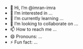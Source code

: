 - 👋 Hi, I’m @imran-imra
- 👀 I’m interested in ...
- 🌱 I’m currently learning ...
- 💞️ I’m looking to collaborate on ...
- 📫 How to reach me ...
- 😄 Pronouns: ...
- ⚡ Fun fact: ...

<!---
imran-imra/imran-imra is a ✨ special ✨ repository because its `README.md` (this file) appears on your GitHub profile.
You can click the Preview link to take a look at your changes.
--->

